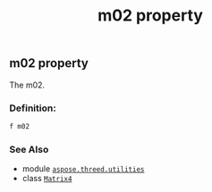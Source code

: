 ﻿---
title: m02 property
second_title: Aspose.3D for Python via .NET API References
description: 
type: docs
weight: 180
url: /python-net/aspose.threed.utilities/matrix4/m02/
is_root: false
---

## m02 property


The m02.
### Definition:
```python
f m02 
```

### See Also
* module [`aspose.threed.utilities`](../../)
* class [`Matrix4`](/3d/python-net/aspose.threed.utilities/matrix4)
